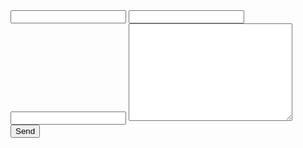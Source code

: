 <form accept-charset="UTF-8" action="https://getform.io/f/54fc0929-ad91-4b48-984a-716d528786ea" method="POST">
  <input type="text" name="name">
  <input type="email" name="email">
  <input type="tel" name="tel">
  <textarea name="message" cols="30" rows="10"></textarea>
  <div class="g-recaptcha" data-sitekey="6LfBbvAUAAAAABFDnn9DEvXecwHuAUvXZ4aC4BVf"></div>
  <button type="submit">Send</button>
</form>
        